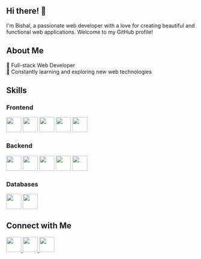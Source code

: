 ## Hi there! 👋
I'm Bishal, a passionate web developer with a love for creating beautiful and functional web applications. Welcome to my GitHub profile!

## About Me
💼 Full-stack Web Developer  
🌱 Constantly learning and exploring new web technologies  

## Skills  
### Frontend  
<p>
  <img src="https://cdn.jsdelivr.net/gh/devicons/devicon/icons/html5/html5-original.svg" width="40" height="40"/>
  <img src="https://cdn.jsdelivr.net/gh/devicons/devicon/icons/css3/css3-original.svg" width="40" height="40"/>
  <img src="https://cdn.jsdelivr.net/gh/devicons/devicon/icons/javascript/javascript-original.svg" width="40" height="40"/>
  <img src="https://cdn.jsdelivr.net/gh/devicons/devicon/icons/react/react-original.svg" width="40" height="40"/>
  <img src="https://cdn.jsdelivr.net/gh/devicons/devicon/icons/tailwindcss/tailwindcss-original.svg" width="40" height="40"/>
</p>

### Backend  
<p>
  <img src="https://cdn.jsdelivr.net/gh/devicons/devicon/icons/php/php-original.svg" width="40" height="40"/>
  <img src="https://cdn.jsdelivr.net/gh/devicons/devicon/icons/nodejs/nodejs-original.svg" width="40" height="40"/>
  <img src="https://cdn.jsdelivr.net/gh/devicons/devicon/icons/express/express-original.svg" width="40" height="40"/>
  <img src="https://cdn.jsdelivr.net/gh/devicons/devicon/icons/csharp/csharp-original.svg" width="40" height="40"/>
  <img src="https://cdn.jsdelivr.net/gh/devicons/devicon/icons/dotnetcore/dotnetcore-original.svg" width="40" height="40"/>
</p>

### Databases  
<p>
  <img src="https://cdn.jsdelivr.net/gh/devicons/devicon/icons/mysql/mysql-original.svg" width="40" height="40"/>
  <img src="https://cdn.jsdelivr.net/gh/devicons/devicon/icons/mongodb/mongodb-original.svg" width="40" height="40"/>
</p>

## Connect with Me  
<p>
  <a href="https://www.linkedin.com/in/bishal-dhakal-1387b9158/" target="_blank">
    <img src="https://cdn.jsdelivr.net/gh/devicons/devicon/icons/linkedin/linkedin-original.svg" width="40" height="40"/>
  </a>
  <a href="https://www.facebook.com/bishal.dhakaal/" target="_blank">
    <img src="https://cdn.jsdelivr.net/gh/devicons/devicon/icons/facebook/facebook-original.svg" width="40" height="40"/>
  </a>
  <a href="https://www.instagram.com/bisal_xetri/" target="_blank">
    <img src="https://cdn.jsdelivr.net/gh/devicons/devicon/icons/instagram/instagram-original.svg" width="40" height="40"/>
  </a>
</p>


